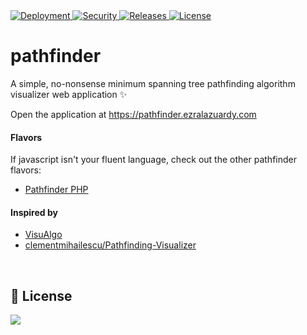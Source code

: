 <a href="https://pathfinder.ezralazuardy.com/">
  <img src="https://therealsujitk-vercel-badge.vercel.app/?app=pathfinder-ezralazuardy" alt="Deployment" target="_blank" rel="noopener noreferrer">
</a>

<a href="https://github.com/ezralazuardy/pathfinder/actions/workflows/codeql-analysis.yml">
  <img src="https://img.shields.io/github/workflow/status/ezralazuardy/pathfinder/CodeQL?label=security" alt="Security" target="_blank" rel="noopener noreferrer">
</a>

<a href="https://github.com/ezralazuardy/pathfinder/releases">
  <img src="https://img.shields.io/github/v/release/ezralazuardy/pathfinder" alt="Releases" target="_blank" rel="noopener noreferrer">
</a>

<a href="https://github.com/ezralazuardy/pathfinder/blob/master/LICENSE">
  <img src="https://img.shields.io/github/license/ezralazuardy/pathfinder" alt="License" target="_blank" rel="noopener noreferrer">
</a>

# pathfinder
A simple, no-nonsense minimum spanning tree pathfinding algorithm visualizer web application ✨

Open the application at https://pathfinder.ezralazuardy.com

#### Flavors
If javascript isn't your fluent language, check out the other pathfinder flavors:
- [Pathfinder PHP](https://github.com/ezralazuardy/pathfinder-php)

#### Inspired by
- [VisuAlgo](https://visualgo.net)
- [clementmihailescu/Pathfinding-Visualizer](https://github.com/clementmihailescu/Pathfinding-Visualizer)

<br/>

## 📜 License
<a href="https://app.fossa.com/projects/git%2Bgithub.com%2Fezralazuardy%2Fpathfinder?ref=badge_large" alt="FOSSA Status"><img src="https://app.fossa.com/api/projects/git%2Bgithub.com%2Fezralazuardy%2Fpathfinder.svg?type=large"/></a>
